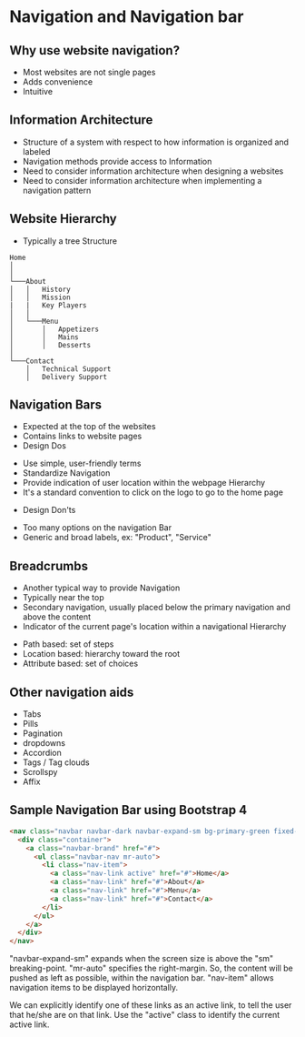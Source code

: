 # Navigation and Navigation bar

## Why use website navigation?
* Most websites are not single pages
* Adds convenience
* Intuitive

## Information Architecture
* Structure of a system with respect to how information is organized and labeled
* Navigation methods provide access to Information
* Need to consider information architecture when designing a websites
* Need to consider information architecture when implementing a navigation pattern

## Website Hierarchy
* Typically a tree Structure
```
Home
│       
│
└───About
│   │   History
│   │   Mission
|   |   Key Players
│   │
│   └───Menu
│       │   Appetizers
│       │   Mains
│       │   Desserts
│   
└───Contact
    │   Technical Support
    │   Delivery Support
```

## Navigation Bars
* Expected at the top of the websites
* Contains links to website pages
* Design Dos
- Use simple, user-friendly terms
- Standardize Navigation
- Provide indication of user location within the webpage Hierarchy
- It's a standard convention to click on the logo to go to the home page
* Design Don'ts
- Too many options on the navigation Bar
- Generic and broad labels, ex: "Product", "Service"

## Breadcrumbs
* Another typical way to provide Navigation
* Typically near the top
* Secondary navigation, usually placed below the primary navigation and above the content
* Indicator of the current page's location within a navigational Hierarchy
- Path based: set of steps
- Location based: hierarchy toward the root
- Attribute based: set of choices

## Other navigation aids
* Tabs
* Pills
* Pagination
* dropdowns
*  Accordion
* Tags / Tag clouds
* Scrollspy
* Affix

## Sample Navigation Bar using Bootstrap 4

```HTML
<nav class="navbar navbar-dark navbar-expand-sm bg-primary-green fixed-top">
  <div class="container">
    <a class="navbar-brand" href="#">
      <ul class="navbar-nav mr-auto">
        <li class="nav-item">
          <a class="nav-link active" href="#">Home</a>
          <a class="nav-link" href="#">About</a>
          <a class="nav-link" href="#">Menu</a>
          <a class="nav-link" href="#">Contact</a>
        </li>
      </ul>
    </a>
  </div>
</nav>
```

"navbar-expand-sm" expands when the screen size is above the "sm" breaking-point. "mr-auto" specifies the right-margin. So, the content will be pushed as left as possible, within the navigation bar. "nav-item" allows navigation items to be displayed horizontally.

We can explicitly identify one of these links as an active link, to tell the user that he/she are on that link. Use the "active" class to identify the current active link.

